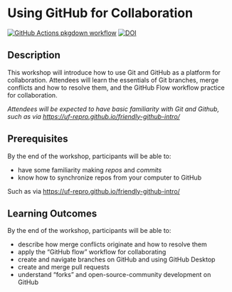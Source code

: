 
<!-- README.md is generated from README.Rmd. Please edit that file -->

# Using GitHub for Collaboration

<!-- badges: start -->

[![GitHub Actions pkgdown
workflow](https://github.com/uf-repro/github-for-collaboration/workflows/pkgdown/badge.svg)](https://github.com/uf-repro/github-for-collaboration/actions?query=workflow%3Apkgdown)
[![DOI](https://zenodo.org/badge/DOI/10.5281/zenodo.4029660.svg)](https://doi.org/10.5281/zenodo.4029660)

<!-- badges: end -->

## Description

This workshop will introduce how to use Git and GitHub as a platform for
collaboration. Attendees will learn the essentials of Git branches,
merge conflicts and how to resolve them, and the GitHub Flow workflow
practice for collaboration.

*Attendees will be expected to have basic familiarity with Git and
Github, such as via <https://uf-repro.github.io/friendly-github-intro/>*

## Prerequisites

By the end of the workshop, participants will be able to:

  - have some familiarity making *repos* and *commits*
  - know how to synchronize repos from your computer to GitHub

Such as via <https://uf-repro.github.io/friendly-github-intro/>

## Learning Outcomes

By the end of the workshop, participants will be able to:

  - describe how merge conflicts originate and how to resolve them
  - apply the “GitHub flow” workflow for collaborating
  - create and navigate branches on GitHub and using GitHub Desktop
  - create and merge pull requests
  - understand “forks” and open-source-community development on GitHub
